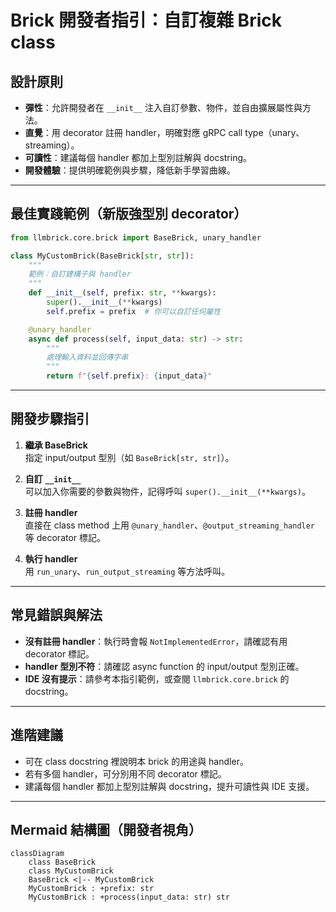 # Brick 開發者指引：自訂複雜 Brick class

## 設計原則

- **彈性**：允許開發者在 `__init__` 注入自訂參數、物件，並自由擴展屬性與方法。
- **直覺**：用 decorator 註冊 handler，明確對應 gRPC call type（unary、streaming）。
- **可讀性**：建議每個 handler 都加上型別註解與 docstring。
- **開發體驗**：提供明確範例與步驟，降低新手學習曲線。

---

## 最佳實踐範例（新版強型別 decorator）

```python
from llmbrick.core.brick import BaseBrick, unary_handler

class MyCustomBrick(BaseBrick[str, str]):
    """
    範例：自訂建構子與 handler
    """
    def __init__(self, prefix: str, **kwargs):
        super().__init__(**kwargs)
        self.prefix = prefix  # 你可以自訂任何屬性

    @unary_handler
    async def process(self, input_data: str) -> str:
        """
        處理輸入資料並回傳字串
        """
        return f"{self.prefix}: {input_data}"
```

---

## 開發步驟指引

1. **繼承 BaseBrick**  
   指定 input/output 型別（如 `BaseBrick[str, str]`）。

2. **自訂 `__init__`**  
   可以加入你需要的參數與物件，記得呼叫 `super().__init__(**kwargs)`。

3. **註冊 handler**  
   直接在 class method 上用 `@unary_handler`、`@output_streaming_handler` 等 decorator 標記。

4. **執行 handler**  
   用 `run_unary`、`run_output_streaming` 等方法呼叫。

---

## 常見錯誤與解法

- **沒有註冊 handler**：執行時會報 `NotImplementedError`，請確認有用 decorator 標記。
- **handler 型別不符**：請確認 async function 的 input/output 型別正確。
- **IDE 沒有提示**：請參考本指引範例，或查閱 `llmbrick.core.brick` 的 docstring。

---

## 進階建議

- 可在 class docstring 裡說明本 brick 的用途與 handler。
- 若有多個 handler，可分別用不同 decorator 標記。
- 建議每個 handler 都加上型別註解與 docstring，提升可讀性與 IDE 支援。

---

## Mermaid 結構圖（開發者視角）

```mermaid
classDiagram
    class BaseBrick
    class MyCustomBrick
    BaseBrick <|-- MyCustomBrick
    MyCustomBrick : +prefix: str
    MyCustomBrick : +process(input_data: str) str